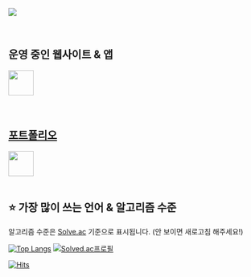 <a href="https://somnwal.tistory.com/" target="_blank"><img src="https://img.shields.io/badge/블로그-000000?style=flat-square&logo=Tistory&logoColor=white"/></a>


<br/>
<h2>운영 중인 웹사이트 & 앱</h2>

<a href="https://yeoreogaji.kr" target="_blank">
  <img src="https://github.com/somnwal/somnwal/blob/main/yeoreogaji.png?raw=true" width="50px" />
</a>

<br/>
<br/>
<br/>

<h2><a href="https://somnwal.notion.site/3c665d5f2f0d419bb92b0f975066aa61" target="_blank">포트폴리오</a></h2>
<a href="https://somnwal.notion.site/3c665d5f2f0d419bb92b0f975066aa61" target="_blank">
  <img src="https://github.com/somnwal/somnwal/blob/main/Notion_app_logo.png?raw=true" width="50px" />
</a>

<br/>
<br/>


## ⭐ 가장 많이 쓰는 언어 & 알고리즘 수준
알고리즘 수준은 [Solve.ac](https://solved.ac/somnwal) 기준으로 표시됩니다. (안 보이면 새로고침 해주세요!)

[![Top Langs](https://github-readme-stats.vercel.app/api/top-langs?username=somnwal&exclude_repo=github-readme-stats&layout=compact&theme=tokyonight&langs_count=6&custom_title=가장%20많이%20쓰는%20언어&hide=jupyter%20notebook)](https://somnwal.notion.site/3c665d5f2f0d419bb92b0f975066aa61)
[![Solved.ac프로필](http://mazassumnida.wtf/api/v2/generate_badge?boj=somnwal)](https://solved.ac/somnwal)


[![Hits](https://hits.seeyoufarm.com/api/count/incr/badge.svg?url=https%3A%2F%2Fgithub.com%2Fsomnwal&count_bg=%2379C83D&title_bg=%23555555&icon=&icon_color=%23E7E7E7&title=hits&edge_flat=false)](https://hits.seeyoufarm.com)

